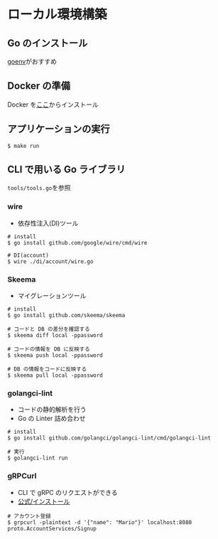 # ローカル環境構築

## Go のインストール

[goenv](https://qiita.com/koralle/items/7a16772ad1d2e2e34682)がおすすめ

## Docker の準備

Docker を[ここ](https://www.docker.com/get-started)からインストール

## アプリケーションの実行

```
$ make run
```

## CLI で用いる Go ライブラリ

`tools/tools.go`を参照

### wire

- 依存性注入(DI)ツール

```
# install
$ go install github.com/google/wire/cmd/wire

# DI(account)
$ wire ./di/account/wire.go
```

### Skeema

- マイグレーションツール

```
# install
$ go install github.com/skeema/skeema

# コードと DB の差分を確認する
$ skeema diff local -ppassword

# コードの情報を DB に反映する
$ skeema push local -ppassword

# DB の情報をコードに反映する
$ skeema pull local -ppassword
```

### golangci-lint

- コードの静的解析を行う
- Go の Linter 詰め合わせ

```
# install
$ go install github.com/golangci/golangci-lint/cmd/golangci-lint

# 実行
$ golangci-lint run
```

### gRPCurl

- CLI で gRPC のリクエストができる
- [公式/インストール](https://github.com/fullstorydev/grpcurl)

```
# アカウント登録
$ grpcurl -plaintext -d '{"name": "Mario"}' localhost:8080 proto.AccountServices/Signup
```

